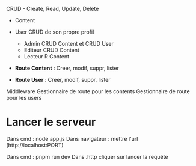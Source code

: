 CRUD - Create, Read, Update, Delete

- Content
- User CRUD de son propre profil
    - Admin CRUD Content et CRUD User
    - Editeur CRUD Content
    - Lecteur R Content

- **Route Content** : Creer, modif, suppr, lister
- **Route User** : Creer, modif, suppr, lister

Middleware
Gestionnaire de route pour les contents
Gestionnaire de route pour les users


# Lancer le serveur
Dans cmd : node app.js
Dans navigateur : mettre l'url (http://localhost:PORT)

Dans cmd : pnpm run dev
Dans .http cliquer sur lancer la requête